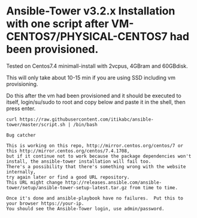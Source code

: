 # Ansible-Tower v3.2.x Installation with one script after VM-CENTOS7/PHYSICAL-CENTOS7 had been provisioned.

Tested on Centos7.4 minimall-install with 2vcpus, 4GBram and 60GBdisk.

This will only take about 10-15 min if you are using SSD including vm provisioning.  

Do this after the vm had been provisioned and it should be executed to itself, login/su/sudo to root and copy below and paste it in the shell, then press enter.

```
curl https://raw.githubusercontent.com/itikabc/ansible-tower/master/script.sh | /bin/bash
```

```
Bug catcher

This is working on this repo, http://mirror.centos.org/centos/7 or this http://mirror.centos.org/centos/7.4.1708, 
but if it continue not to work because the package dependencies won't install, the ansible-tower installation will fail too.
There's a possibility that there's something wrong with the website internally, 
try again later or find a good URL repository.
This URL might change http://releases.ansible.com/ansible-tower/setup/ansible-tower-setup-latest.tar.gz from time to time.
```

```
Once it's done and ansible-playbook have no failures.  Put this to your browser https://your-ip.  
You should see the Ansible-Tower login, use admin/password.

```
